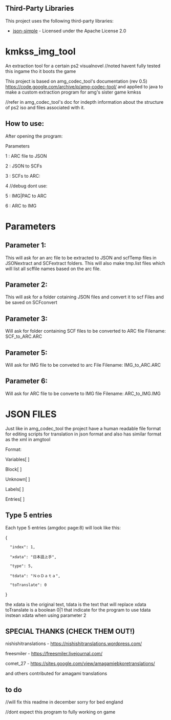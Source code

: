 ## Third-Party Libraries

This project uses the following third-party libraries:

- [json-simple](https://code.google.com/archive/p/json-simple/) - Licensed under the Apache License 2.0

# kmkss_img_tool
 An extraction tool for a certain ps2 visualnovel
 //noted havent fully tested this ingame tho it boots the game


This project is based on amg_codec_tool's documentation (rev 0.5)
https://code.google.com/archive/p/amg-codec-tool/
and applied to java to make a custom extraction program for
amg's sister game kmkss


//refer in amg_codec_tool's doc for indepth information about the structure of ps2 iso and files associated with it.


## How to use:

After opening the program:

Parameters

1 : ARC file to JSON

2 : JSON to SCFs

3 : SCFs to ARC:

4 //debug dont use:

5 : IMG|PAC to ARC

6 : ARC to IMG

# Parameters

## Parameter 1:

This will ask for an arc file to be extracted to JSON and scfTemp files in JSONextract and SCFextract folders.
This will also make tmp.list files which will list all scffile names based on the arc file. 


## Parameter 2:

This will ask for a folder cotaining JSON files and convert it to scf Files and be saved on SCFconvert


## Parameter 3:

Will ask for folder containing SCF files to be converted to ARC file
Filename: SCF_to_ARC.ARC


## Parameter 5:

Will ask for IMG file to be conveted to arc File
Filename: IMG_to_ARC.ARC


## Parameter 6:

Will ask for ARC file to be converte to IMG file
Filename: ARC_to_IMG.IMG



# JSON FILES 

Just like in amg_codec_tool the project have a human readable file format for editing scripts for translation in json format
and also has similar format as the xml in amgtool


Format:

Variables[ ]

Block[ ]

Unknown[ ]

Labels[ ]

Entries[ ]

## Type 5 entries
Each type 5 entries (amgdoc page:8) will look like this:


{

      "index": 1,
      
      "xdata": "日本語上手",
      
      "type": 5,
      
      "tdata": "ＮｏＤａｔａ",
      
      "toTranslate": 0
      
}

the xdata is the original text, tdata is the text that will replace xdata
toTranslate is a boolean 0|1 that indicate for the program to use tdata instean xdata when using parameter 2






## SPECIAL THANKS (CHECK THEM OUT!)

nishishitranslations - https://nishishitranslations.wordpress.com/

freesmiler - https://freesmiler.livejournal.com/

comet_27 - https://sites.google.com/view/amagamiebkoretranslations/

and others contributed for amagami translations



## to do

//will fix this readme in december sorry for bed england

//dont expect this program to fully working on game
